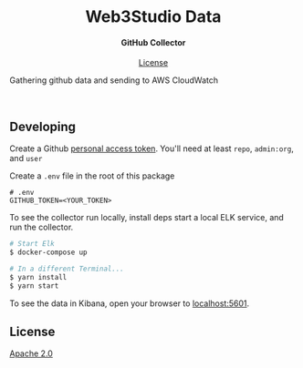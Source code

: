 <h1 align="center">
  Web3Studio Data
  <br/>
</h1>

<h4 align="center">
 GitHub Collector
</h4>

<p align="center">
  <a href="#license">License</a>
</p>

Gathering github data and sending to AWS CloudWatch

<br/>

## Developing

Create a Github [personal access token](https://github.com/settings/tokens/new). You'll need at least `repo`, `admin:org`, and `user`

Create a `.env` file in the root of this package

```env
# .env
GITHUB_TOKEN=<YOUR_TOKEN>
```

To see the collector run locally, install deps start a local ELK service, and run the collector.

```bash
# Start Elk
$ docker-compose up

# In a different Terminal...
$ yarn install
$ yarn start
```

To see the data in Kibana, open your browser to [localhost:5601](/http://localhost:5601).

## License

[Apache 2.0](https://github.com/ConsenSys/web3studio-data/blob/master/LICENSE)
